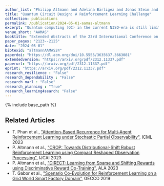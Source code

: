 ```yaml
---
author_list: "Philipp Altmann and Adelina Bärligea and Jonas Stein and Michael Kölle and Thomas Gabor and Thomy Phan and Claudia Linnhof-Popien"
title: "Quantum Circuit Design: A Reinforcement Learning Challenge"
collection: publications
permalink: /publication/2024-05-01-aamas-altmann
excerpt: "Quantum computing (QC) in the current NISQ-era is still limited. To gain early insights and advantages, hybrid applications are widely considered mitigating those shortcomings. Hybrid quantum machine learning (QML) comprises both the application of QC to improve machine learning (ML), and the application of ML to improve QC architectures. This work considers the latter, focusing on leveraging reinforcement learning (RL) to improve current QC approaches. We therefore introduce various generic challenges arising from quantum architecture search and quantum circuit optimization that RL algorithms need to solve to provide benefits for more complex applications and combinations of those. Building upon these challenges we propose a concrete framework, formalized as a Markov decision process, to enable to learn policies that are capable of controlling a universal set of quantum gates. Furthermore, we provide benchmark results to assess shortcomings and strengths of current state-of-the-art algorithms."
venue_short: "AAMAS"
booktitle: "Extended Abstracts of the 23rd International Conference on Autonomous Agents and MultiAgent Systems"
paper_pages: "2123--2125"
date: "2024-05-01"
bibtexid: "altmannAAMAS24"
paperdoi: "https://dl.acm.org/doi/10.5555/3635637.3663081"
extendedversion: "https://arxiv.org/pdf/2312.11337.pdf"
paperurl: "https://arxiv.org/pdf/2312.11337.pdf"
eprint: "https://arxiv.org/pdf/2312.11337.pdf"
research_resilience : "False"
research_dependability : "False"
research_marl : "False"
research_planning : "True"
research_learning4search: "False"
---
```


{% include base_path %}

## Related Articles
- T. Phan et al., ["Attention-Based Recurrence for Multi-Agent Reinforcement Learning under Stochastic Partial Observability"](https://thomyphan.github.io/publication/2023-07-01-icml-phan), ICML 2023
- P. Altmann et al., ["CROP: Towards Distributional-Shift Robust Reinforcement Learning using Compact Reshaped Observation Processing"](https://thomyphan.github.io/publication/2023-08-01-ijcai-altmann), IJCAI 2023
- P. Altmann et al., ["DIRECT: Learning from Sparse and Shifting Rewards using Discriminative Reward Co-Training"](https://thomyphan.github.io/publication/2023-05-01-ala-altmann), ALA 2023
- T. Gabor et al., ["Scenario Co-Evolution for Reinforcement Learning on a Grid World Smart Factory Domain"](https://thomyphan.github.io/publication/2019-06-01-gecco-gabor), GECCO 2019